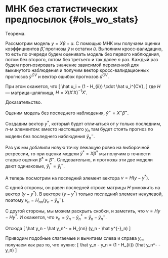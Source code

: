 # МНК без статистических предпосылок {#ols_wo_stats}





Теорема. 

Рассмотрим модель $y=X\beta + u$. 
С помощью МНК мы получаем оценки коэффициентов $\hat\beta$, прогнозы $\hat y$ и остатки $\hat u$. Выполним кросс-валидацию, то есть по очереди будем оценивать модель без первого наблюдения,
потом без второго, потом без третьего и так далее $n$ раз. 
Каждый раз будем прогнозировать значение зависимой переменной для выкинутого наблюдения и получим
вектор кросс-валидационных прогнозов $\hat y^{CV}$ и вектор ошибок прогнозов $\hat u^{CV}$.

При этом окажется, что 
\[
\hat u_i = (1 - H_{ii}) \cdot \hat u_i^{CV},
\]
где $H$ — матрица-шляпница, $H = X(X'X)^{-1}X'$.

Доказательство. 

Оценим модель без последнего наблюдения, $\hat y^{-} = X^{-} \hat\beta^{-}$. 

Создадим вектор $y^{*}$, который будет отличаться от $y$ только последним, $n$-м элементом:
вместо настоящего $y_n$ там будет стоять прогноз по модели без последнего наблюдения $\hat y^{-}_n$.

Раз уж мы добавили новую точку лежащую ровно на выборочной регрессии, то при оценки модели
$\hat y^* = X \hat \beta^*$ мы получим в точности старые оценки $\hat \beta^* = \hat \beta^-$. 
Следовательно, и прогнозы эти две модели дают одинаковые, $\hat y_i^* = \hat y_i^-$.

А теперь посмотрим на последний элемент вектора $v = H (y - y^*)$.

С одной стороны, он равен последней строке матрицы $H$ умножить на вектор $(y- y^*)$. 
В векторе $(y-y^*)$ только последний элемент ненулевой, поэтому $v_n = H_{nn} (y_n - \hat y^{-}_n)$.

С другой стороны, мы можем раскрыть скобки, и заметить, что $v = Hy - Hy^*$. 
И окажется, что $v_n = \hat y_n - \hat y_n^* = \hat y_n - \hat y_n^-$.

Отсюда
\[
 \hat y_n - \hat y_n^- = H_{nn} (y_n - \hat y^{-}_n)
\]

Приводим подобные слагаемые и вычитаем слева и справа $y_n$, получаем как раз то, что нужно:
\[
\hat y_n - y_n  = (1 - H_{ii}) (\hat y_n^- - y_n)
\]


